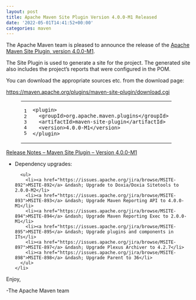 ```yaml
---
layout: post
title: Apache Maven Site Plugin Version 4.0.0-M1 Released
date: '2022-05-01T14:41:52+00:00'
categories: maven
---
```

<div class="entry-content"><p>The Apache Maven team is pleased to announce the release of the
  <a href="https://maven.apache.org/plugins/maven-site-plugin/">Apache Maven Site Plugin, version 4.0.0-M1</a>.</p>

  <p>The Site Plugin is used to generate a site for the project. The generated site
    also includes the project&rsquo;s reports that were configured in the POM.</p>

  <p>You can download the appropriate sources etc. from the download page:</p>

  <p><a href="https://maven.apache.org/plugins/maven-site-plugin/download.cgi">https://maven.apache.org/plugins/maven-site-plugin/download.cgi</a></p>

  <figure class='code'><figcaption><span></span></figcaption><div class="highlight"><table><tr><td class="gutter"><pre class="line-numbers"><span class='line-number'>1</span>
<span class='line-number'>2</span>
<span class='line-number'>3</span>
<span class='line-number'>4</span>
<span class='line-number'>5</span>
</pre></td><td class='code'><pre><code class='xml'><span class='line'><span class="nt">&lt;plugin&gt;</span>
</span><span class='line'>  <span class="nt">&lt;groupId&gt;</span>org.apache.maven.plugins<span class="nt">&lt;/groupId&gt;</span>
</span><span class='line'>  <span class="nt">&lt;artifactId&gt;</span>maven-site-plugin<span class="nt">&lt;/artifactId&gt;</span>
</span><span class='line'>  <span class="nt">&lt;version&gt;</span>4.0.0-M1<span class="nt">&lt;/version&gt;</span>
</span><span class='line'><span class="nt">&lt;/plugin&gt;</span>
</span></code></pre></td></tr></table></div></figure>


  <!-- more -->


  <p><a href="https://issues.apache.org/jira/secure/ReleaseNote.jspa?version=12351657&styleName=Text&projectId=12317923">Release Notes &ndash; Maven Site Plugin &ndash; Version 4.0.0-M1</a></p>

  <ul>
    <li><p>Dependency upgrades:</p>

      <ul>
        <li><a href="https://issues.apache.org/jira/browse/MSITE-892">MSITE-892</a> &ndash; Upgrade to Doxia/Doxia Sitetools to 2.0.0-M2</li>
        <li><a href="https://issues.apache.org/jira/browse/MSITE-893">MSITE-893</a> &ndash; Upgrade Maven Reporting API to 4.0.0-M1</li>
        <li><a href="https://issues.apache.org/jira/browse/MSITE-894">MSITE-894</a> &ndash; Upgrade Maven Reporting Exec to 2.0.0-M1</li>
        <li><a href="https://issues.apache.org/jira/browse/MSITE-895">MSITE-895</a> &ndash; Upgrade plugins and components in ITs</li>
        <li><a href="https://issues.apache.org/jira/browse/MSITE-897">MSITE-897</a> &ndash; Upgrade Plexus Archiver to 4.2.7</li>
        <li><a href="https://issues.apache.org/jira/browse/MSITE-898">MSITE-898</a> &ndash; Upgrade Parent to 36</li>
      </ul>
    </li>
  </ul>


  <p>Enjoy,</p>

  <p>-The Apache Maven team</p>
</div>
